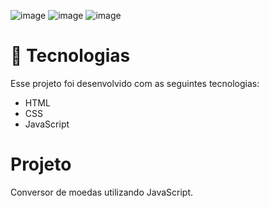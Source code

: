 ![image](https://github.com/user-attachments/assets/3d88d5e7-387c-479c-8ce2-c6ed296fdb68)
![image](https://github.com/user-attachments/assets/16b9fef6-b4e2-4eb2-a83b-8145f4956991)
![image](https://github.com/user-attachments/assets/3dfefa14-829f-4c6b-b6ed-48960e990384)

<h1>🚀 Tecnologias</h1>
Esse projeto foi desenvolvido com as seguintes tecnologias:

* HTML
* CSS
* JavaScript

<h1>Projeto</h1>
Conversor de moedas utilizando JavaScript.
